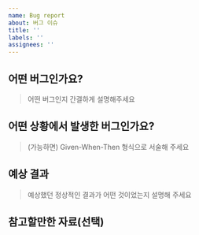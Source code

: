 ```yaml
---
name: Bug report
about: 버그 이슈
title: ''
labels: ''
assignees: ''
---
```


## 어떤 버그인가요?

> 어떤 버그인지 간결하게 설명해주세요

## 어떤 상황에서 발생한 버그인가요?

> (가능하면) Given-When-Then 형식으로 서술해 주세요

## 예상 결과

> 예상했던 정상적인 결과가 어떤 것이었는지 설명해 주세요

## 참고할만한 자료(선택)
